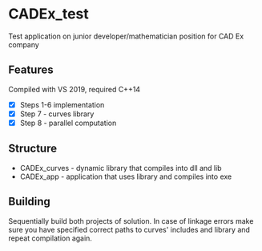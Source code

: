 # CADEx_test

Test application on junior developer/mathematician position for CAD Ex company

## Features

Compiled with VS 2019, required C++14 

- [x] Steps 1-6 implementation
- [x] Step 7 - curves library
- [x] Step 8 - parallel computation

## Structure

- CADEx_curves - dynamic library that compiles into dll and lib
- CADEx_app - application that uses library and compiles into exe

## Building

Sequentially build both projects of solution. In case of linkage errors make \
sure you have specified correct paths to curves' includes and library and \
repeat compilation again.
